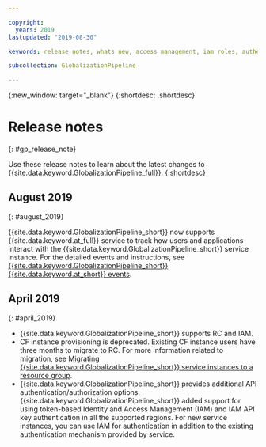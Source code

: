 ```yaml
---

copyright:
  years: 2019
lastupdated: "2019-08-30"

keywords: release notes, whats new, access management, iam roles, authentication, activity tracker events, monitor events

subcollection: GlobalizationPipeline

---
```


{:new_window: target="_blank"}
{:shortdesc: .shortdesc}

# Release notes
{: #gp_release_note}

Use these release notes to learn about the latest changes to {{site.data.keyword.GlobalizationPipeline_full}}.
{:shortdesc}

## August 2019
{: #august_2019}

{{site.data.keyword.GlobalizationPipeline_short}} now supports {{site.data.keyword.at_full}} service to track how users and applications interact with the {{site.data.keyword.GlobalizationPipeline_short}} service instance. For the detailed events and instructions, see [{{site.data.keyword.GlobalizationPipeline_short}} {{site.data.keyword.at_short}} events](/docs/GlobalizationPipeline?topic=GlobalizationPipeline-gpat_events).


## April 2019
{: #april_2019}

* {{site.data.keyword.GlobalizationPipeline_short}} supports RC and IAM.
* CF instance provisioning is deprecated. Existing CF instance users have three months to migrate to RC. For more information related to migration, see [Migrating {{site.data.keyword.GlobalizationPipeline_short}} service instances to a resource group](/docs/GlobalizationPipeline?topic=GlobalizationPipeline-rg-migration).
* {{site.data.keyword.GlobalizationPipeline_short}} provides additional API authentication/authorization options. {{site.data.keyword.GlobalizationPipeline_short}} added support for using token-based Identity and Access Management (IAM) and IAM API key authentication in all the supported regions. For new service instances, you can use IAM for authentication in addition to the existing authentication mechanism provided by service.
